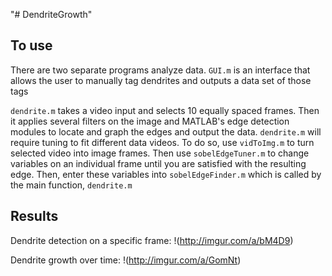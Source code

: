 "# DendriteGrowth" 

## To use
There are two separate programs analyze data.
`GUI.m` is an interface that allows the user to manually tag dendrites and outputs a data set of those tags

`dendrite.m` takes a video input and selects 10 equally spaced frames. Then it applies several filters on the image and MATLAB's edge detection modules to locate and graph the edges and output the data.
`dendrite.m` will require tuning to fit different data videos. To do so, use `vidToImg.m` to turn selected video into image frames. Then use `sobelEdgeTuner.m` to change variables on an individual frame until you are satisfied with the resulting edge. Then, enter these variables into `sobelEdgeFinder.m` which is called by the main function, `dendrite.m`

## Results
Dendrite detection on a specific frame:
!(http://imgur.com/a/bM4D9)

Dendrite growth over time:
!(http://imgur.com/a/GomNt)
